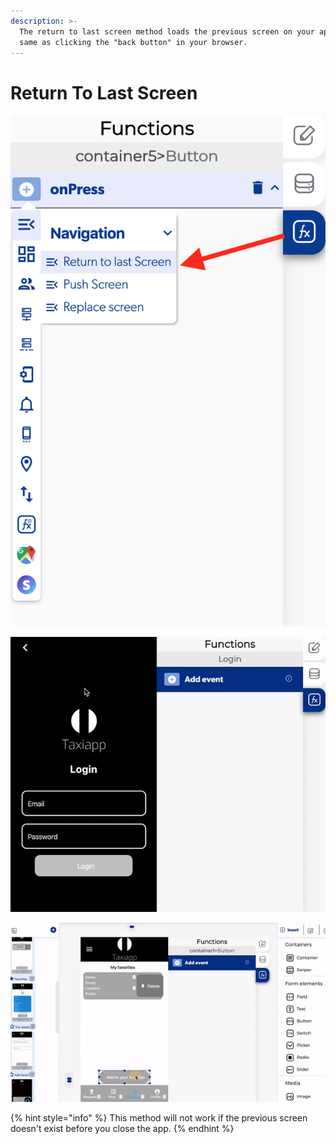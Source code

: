 ```yaml
---
description: >-
  The return to last screen method loads the previous screen on your app, is the
  same as clicking the "back button" in your browser.
---
```


# Return To Last Screen

![](../../../.gitbook/assets/captura-de-pantalla-2020-02-10-a-la-s-10.12.20.png)

![](../../../.gitbook/assets/ezgif.com-gif-maker.gif)

![](../../../.gitbook/assets/ezgif.com-video-to-gif%20%284%29.gif)

{% hint style="info" %}
This method will not work if the previous screen doesn't exist before you close the app.
{% endhint %}



